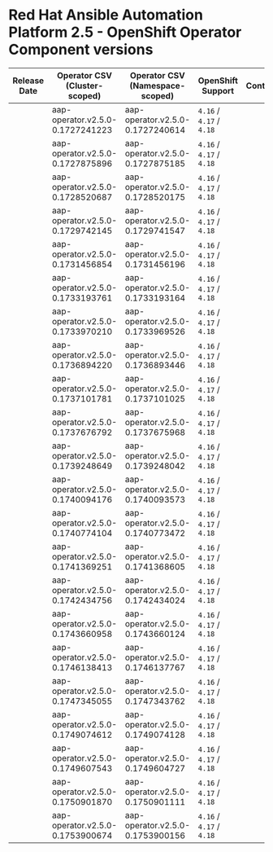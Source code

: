 # Red Hat Ansible Automation Platform 2.5 - OpenShift Operator Component versions

| Release Date | Operator CSV (Cluster-scoped) | Operator CSV (Namespace-scoped) | OpenShift Support | Controller | EDA | Hub | Lightspeed | Receptor | Release Notes | Notes |
| ----- | ----- | ----- | ----- | ----- | ----- | ----- | ----- | ----- | ----- | ----- |
|  | aap-operator.v2.5.0-0.1727241223 | aap-operator.v2.5.0-0.1727240614 | `4.16` / `4.17` / `4.18` |  |  |  |  |  |  |  |
|  | aap-operator.v2.5.0-0.1727875896 | aap-operator.v2.5.0-0.1727875185 | `4.16` / `4.17` / `4.18` |  |  |  |  |  |  |  |
|  | aap-operator.v2.5.0-0.1728520687 | aap-operator.v2.5.0-0.1728520175 | `4.16` / `4.17` / `4.18` |  |  |  |  |  |  |  |
|  | aap-operator.v2.5.0-0.1729742145 | aap-operator.v2.5.0-0.1729741547 | `4.16` / `4.17` / `4.18` |  |  |  |  |  |  |  |
|  | aap-operator.v2.5.0-0.1731456854 | aap-operator.v2.5.0-0.1731456196 | `4.16` / `4.17` / `4.18` |  |  |  |  |  |  |  |
|  | aap-operator.v2.5.0-0.1733193761 | aap-operator.v2.5.0-0.1733193164 | `4.16` / `4.17` / `4.18` |  |  |  |  |  |  |  |
|  | aap-operator.v2.5.0-0.1733970210 | aap-operator.v2.5.0-0.1733969526 | `4.16` / `4.17` / `4.18` |  |  |  |  |  |  |  |
|  | aap-operator.v2.5.0-0.1736894220 | aap-operator.v2.5.0-0.1736893446 | `4.16` / `4.17` / `4.18` |  |  |  |  |  |  |  |
|  | aap-operator.v2.5.0-0.1737101781 | aap-operator.v2.5.0-0.1737101025 | `4.16` / `4.17` / `4.18` |  |  |  |  |  |  |  |
|  | aap-operator.v2.5.0-0.1737676792 | aap-operator.v2.5.0-0.1737675968 | `4.16` / `4.17` / `4.18` |  |  |  |  |  |  |  |
|  | aap-operator.v2.5.0-0.1739248649 | aap-operator.v2.5.0-0.1739248042 | `4.16` / `4.17` / `4.18` |  |  |  |  |  |  |  |
|  | aap-operator.v2.5.0-0.1740094176 | aap-operator.v2.5.0-0.1740093573 | `4.16` / `4.17` / `4.18` |  |  |  |  |  |  |  |
|  | aap-operator.v2.5.0-0.1740774104 | aap-operator.v2.5.0-0.1740773472 | `4.16` / `4.17` / `4.18` |  |  |  |  |  |  |  |
|  | aap-operator.v2.5.0-0.1741369251 | aap-operator.v2.5.0-0.1741368605 | `4.16` / `4.17` / `4.18` |  |  |  |  |  |  |  |
|  | aap-operator.v2.5.0-0.1742434756 | aap-operator.v2.5.0-0.1742434024 | `4.16` / `4.17` / `4.18` |  |  |  |  |  |  |  |
|  | aap-operator.v2.5.0-0.1743660958 | aap-operator.v2.5.0-0.1743660124 | `4.16` / `4.17` / `4.18` |  |  |  |  |  |  |  |
|  | aap-operator.v2.5.0-0.1746138413 | aap-operator.v2.5.0-0.1746137767 | `4.16` / `4.17` / `4.18` |  |  |  |  |  |  |  |
|  | aap-operator.v2.5.0-0.1747345055 | aap-operator.v2.5.0-0.1747343762 | `4.16` / `4.17` / `4.18` |  |  |  |  |  |  |  |
|  | aap-operator.v2.5.0-0.1749074612 | aap-operator.v2.5.0-0.1749074128 | `4.16` / `4.17` / `4.18` |  |  |  |  |  |  |  |
|  | aap-operator.v2.5.0-0.1749607543 | aap-operator.v2.5.0-0.1749604727 | `4.16` / `4.17` / `4.18` |  |  |  |  |  |  |  |
|  | aap-operator.v2.5.0-0.1750901870 | aap-operator.v2.5.0-0.1750901111 | `4.16` / `4.17` / `4.18` |  |  |  |  |  |  |  |
|  | aap-operator.v2.5.0-0.1753900674 | aap-operator.v2.5.0-0.1753900156 | `4.16` / `4.17` / `4.18` |  |  |  |  |  |  |  |
